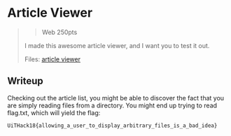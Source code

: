 # Article Viewer

> > Web 250pts
> 
> I made this awesome article viewer, and I want you to test it out.
> 
> Files: [article viewer](./src/article_viewer/)

## Writeup

Checking out the article list, you might be able to discover the fact that you are simply reading files from a directory.
You might end up trying to read flag.txt, which will yield the flag:

```
UiTHack18{allowing_a_user_to_display_arbitrary_files_is_a_bad_idea}
```
